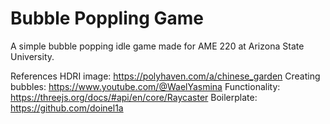 # Bubble Poppling Game

A simple bubble popping idle game made for AME 220 at Arizona State University. 

References
HDRI image: https://polyhaven.com/a/chinese_garden 
Creating bubbles: https://www.youtube.com/@WaelYasmina 
Functionality: https://threejs.org/docs/#api/en/core/Raycaster 
Boilerplate: https://github.com/doinel1a 
